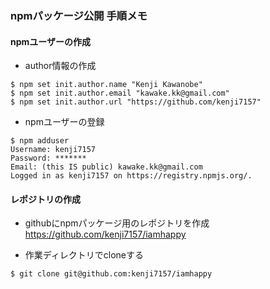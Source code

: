 ### npmパッケージ公開 手順メモ

#### npmユーザーの作成
- author情報の作成
```
$ npm set init.author.name "Kenji Kawanobe"
$ npm set init.author.email "kawake.kk@gmail.com"
$ npm set init.author.url "https://github.com/kenji7157"
```

- npmユーザーの登録
```
$ npm adduser 
Username: kenji7157
Password: *******
Email: (this IS public) kawake.kk@gmail.com
Logged in as kenji7157 on https://registry.npmjs.org/.
```

#### レポジトリの作成
- githubにnpmパッケージ用のレポジトリを作成
https://github.com/kenji7157/iamhappy

- 作業ディレクトリでcloneする
```
$ git clone git@github.com:kenji7157/iamhappy
```
